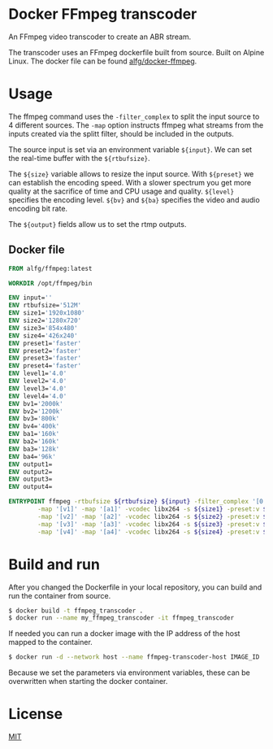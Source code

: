# Docker FFmpeg transcoder
An FFmpeg video transcoder to create an ABR stream.

The transcoder uses an FFmpeg dockerfile built from source. Built on Alpine Linux. The docker file can be found [alfg/docker-ffmpeg](https://github.com/alfg/docker-ffmpeg).

# Usage
The ffmpeg command uses the `-filter_complex` to split the input source to 4 different sources. The `-map` option instructs ffmpeg what streams from the inputs created via the splitt filter, should be included in the outputs.

The source input is set via an environment variable `${input}`. We can set the real-time buffer with the `${rtbufsize}`.

The `${size}` variable allows to resize the input source. With `${preset}` we can establish the encoding speed. With a slower spectrum you get more quality at the sacrifice of time and CPU usage and quality. `${level}` specifies the encoding level. `${bv}` and `${ba}` specifies the video and audio encoding bit rate.

The `${output}` fields allow us to set the rtmp outputs.

## Docker file
```Dockerfile
FROM alfg/ffmpeg:latest

WORKDIR /opt/ffmpeg/bin

ENV input=''
ENV rtbufsize='512M'
ENV size1='1920x1080'
ENV size2='1280x720'
ENV size3='854x480'
ENV size4='426x240'
ENV preset1='faster'
ENV preset2='faster'
ENV preset3='faster'
ENV preset4='faster'
ENV level1='4.0'
ENV level2='4.0'
ENV level3='4.0'
ENV level4='4.0'
ENV bv1='2000k'
ENV bv2='1200k'
ENV bv3='800k'
ENV bv4='400k'
ENV ba1='160k'
ENV ba2='160k'
ENV ba3='128k'
ENV ba4='96k'
ENV output1=
ENV output2=
ENV output3=
ENV output4=

ENTRYPOINT ffmpeg -rtbufsize ${rtbufsize} ${input} -filter_complex '[0:v]split=4[v1][v2][v3][v4];[0:a]asplit=4[a1][a2][a3][a4]' \
        -map '[v1]' -map '[a1]' -vcodec libx264 -s ${size1} -preset:v ${preset1} -level:v ${level1} -b:v ${bv1} -b:a ${ba1} -acodec libfdk_aac -f flv ${output1} \
        -map '[v2]' -map '[a2]' -vcodec libx264 -s ${size2} -preset:v ${preset2} -level:v ${level2} -b:v ${bv2} -b:a ${ba2} -acodec libfdk_aac -f flv ${output2} \
        -map '[v3]' -map '[a3]' -vcodec libx264 -s ${size3} -preset:v ${preset3} -level:v ${level3} -b:v ${bv3} -b:a ${ba3} -acodec libfdk_aac -f flv ${output3} \
        -map '[v4]' -map '[a4]' -vcodec libx264 -s ${size4} -preset:v ${preset4} -level:v ${level4} -b:v ${bv4} -b:a ${ba4} -acodec libfdk_aac -f flv ${output4}
```

# Build and run
After you changed the Dockerfile in your local repository, you can build and run the container from source.

```bash
$ docker build -t ffmpeg_transcoder .
$ docker run --name my_ffmpeg_transcoder -it ffmpeg_transcoder
```

If needed you can run a docker image with the IP address of the host mapped to the container.

```bash
$ docker run -d --network host --name ffmpeg-transcoder-host IMAGE_ID
```

Because we set the parameters via environment variables, these can be overwritten when starting the docker container.

# License
[MIT](https://choosealicense.com/licenses/mit/)

